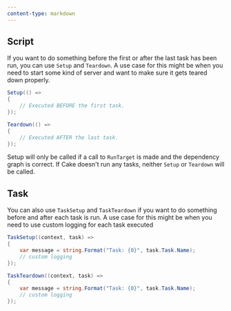 ```yaml
---
content-type: markdown
---
```


## Script 

If you want to do something before the first or after the last task has been run, you can use `Setup` and `Teardown`. A use case for this might be when you need to start some kind of server and want to make sure it gets teared down properly.

```csharp
Setup(() =>
{
    // Executed BEFORE the first task.
});

Teardown(() =>
{
    // Executed AFTER the last task.
});
```

Setup will only be called if a call to `RunTarget` is made and the dependency graph is correct. If Cake doesn't run any tasks, neither `Setup` or `Teardown` will be called.

## Task 

You can also use `TaskSetup` and `TaskTeardown` if you want to do something before and after each task is run. A use case for this might be when you need to use custom logging for each task executed

```csharp
TaskSetup((context, task) =>
{
    var message = string.Format("Task: {0}", task.Task.Name);
    // custom logging
});

TaskTeardown((context, task) =>
{
    var message = string.Format("Task: {0}", task.Task.Name);
    // custom logging
});

```
